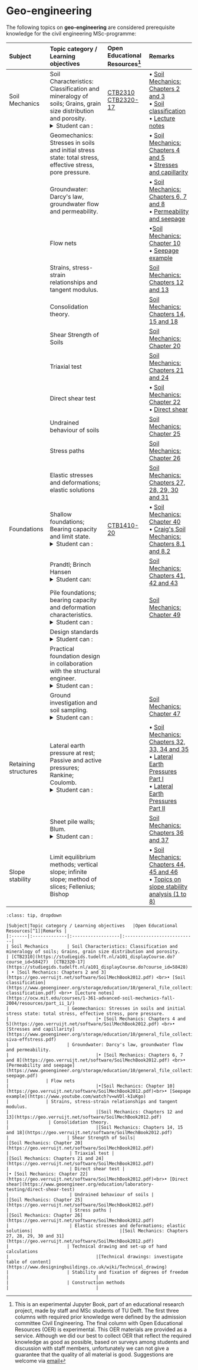 # Geo-engineering

The following topics on **geo-engineering** are considered prerequisite knowledge for the civil engineering MSc-programme:

|Subject|Topic category / Learning objectives   |Open Educational Resources[^1]|Remarks |
|:------|:-------------|:------------------|:---------------------------|
| Soil Mechanics       | Soil Characteristics: Classification and mineralogy of soils; Grains, grain size distribution and porosity.<details><summary> Student can :</summary> <br>- Understand and calculate loads <br>- Ensure structural safety  <br>- Apply appropriate safety factors</details                                                                                                                                                                                        | [CTB2310](https://studiegids.tudelft.nl/a101_displayCourse.do?course_id=58427)  [CTB2320-17](https://studiegids.tudelft.nl/a101_displayCourse.do?course_id=58428) | • [Soil Mechanics: Chapters 2 and 3](https://geo.verruijt.net/software/SoilMechBook2012.pdf) <br>• [Soil classification](https://www.geoengineer.org/storage/education/10/general_file_collection/7906/siva-classification.pdf) <br>• [Lecture notes](https://ocw.mit.edu/courses/1-361-advanced-soil-mechanics-fall-2004/resources/part_ii_1/)
|                      | Geomechanics: Stresses in soils and initial stress state: total stress, effective stress, pore pressure.                                                                                                                                        |                                 |• [Soil Mechanics: Chapters 4 and 5](https://geo.verruijt.net/software/SoilMechBook2012.pdf) <br>• [Stresses and capillarity](https://www.geoengineer.org/storage/education/10/general_file_collection/7625/1557730982-siva-effstress.pdf)         
|                      | Groundwater: Darcy's law, groundwater flow and permeability.                                                                                                                                        |                                 |• [Soil Mechanics: Chapters 6, 7 and 8](https://geo.verruijt.net/software/SoilMechBook2012.pdf) <br>• [Permeability and seepage](https://www.geoengineer.org/storage/education/10/general_file_collection/7905/siva-seepage.pdf)
|              | Flow nets                                                                                     |                                 |•[Soil Mechanics: Chapter 10](https://geo.verruijt.net/software/SoilMechBook2012.pdf)<br>• [Seepage example](https://www.youtube.com/watch?v=wVDl-kIuKgo)
|              | Strains, stress-strain relationships and tangent modulus.                                                                                     |                                 |[Soil Mechanics: Chapters 12 and 13](https://geo.verruijt.net/software/SoilMechBook2012.pdf)
|               | Consolidation theory.                                                                                     |                                 |[Soil Mechanics: Chapters 14, 15 and 18](https://geo.verruijt.net/software/SoilMechBook2012.pdf)
|                      | Shear Strength of Soils|                                 |[Soil Mechanics: Chapter 20](https://geo.verruijt.net/software/SoilMechBook2012.pdf)
|                       | Triaxial test |                                 |[Soil Mechanics: Chapters 21 and 24](https://geo.verruijt.net/software/SoilMechBook2012.pdf)
|                       | Direct shear test |                                 |• [Soil Mechanics: Chapter 22](https://geo.verruijt.net/software/SoilMechBook2012.pdf)<br>• [Direct shear](https://www.geoengineer.org/education/laboratory-testing/direct-shear-test)
|                       | Undrained behaviour of soils |                                 |[Soil Mechanics: Chapter 25](https://geo.verruijt.net/software/SoilMechBook2012.pdf)
|                       | Stress paths |                                 |[Soil Mechanics: Chapter 26](https://geo.verruijt.net/software/SoilMechBook2012.pdf)
|                       | Elastic stresses and deformations; elastic solutions|                                 |[Soil Mechanics: Chapters 27, 28, 29, 30 and 31](https://geo.verruijt.net/software/SoilMechBook2012.pdf)
|Foundations          | Shallow foundations; Bearing capacity and limit state.<details><summary>Student can :</summary><br>- Make a well-founded assessment for the application of foundations <br>- Make a simple, static bearing capacity and settlement calculation for a foundation including determination of relevant parameters <br>- Be aware of the particularity of building on soft soil and the associated challenges</details                                                                                                                                                                                                          |[CTB1410-20](https://studiegids.tudelft.nl/a101_displayCourse.do?course_id=58366)                                |• [Soil Mechanics: Chapter 40](https://geo.verruijt.net/software/SoilMechBook2012.pdf) <br>• [Craig's Soil Mechanics: Chapters 8.1 and 8.2]( https://wp.kntu.ac.ir/fz_kalantary/Source/Soil%20Mech%20I/Craig's%20Soil%20Mechanics.pdf)
|                      | Prandtl; Brinch Hansen<details><summary>Student can:</summary><br>- Understand how the forces from a structure can be transferred to the subsoil via a foundation structure</details                                                                                                                                                                                                         |                                 |[Soil Mechanics: Chapters 41, 42 and 43](https://geo.verruijt.net/software/SoilMechBook2012.pdf)
|                        | Pile foundations; bearing capacity and deformation characteristics.<details><summary>Student can :</summary><br>- Make a well-founded assessment for the application of foundations <br>- Calculate the bearing capacity and deformation of pile foundations according to the applicable standards <br>- Be aware of the particularity of building on soft soil and the associated challenges</details                                                                                                                                                                                                                 |                                 |[Soil Mechanics: Chapter 49](https://geo.verruijt.net/software/SoilMechBook2012.pdf)
|                      | Design standards <details><summary>Student can :</summary> <br>- Name the usual technical and functional requirements that must be set for a (foundation) construction and, for a simple construction, is able to formulate these requirements himself <br>- Choose the right foundation method <br>- Understand the safety philosophy in accordance with the Eurocode and is able to apply it correctly </details                                                                                                                                                                             |                                 |
|                      | Practical foundation design in collaboration with the structural engineer.<details><summary>Student can :</summary> <br>- Ca</details                                                                                                                                                                                |                                 |
|                      | Ground investigation and soil sampling.<details><summary>Student can :</summary><br>- Understand how geotechnical soil investigations (probing, drilling) are carried out <br>- Derive geotechnical properties from soil research</details                                                                                                                                                                                                                        |                                 |[Soil Mechanics: Chapter 47](https://geo.verruijt.net/software/SoilMechBook2012.pdf)
| Retaining structures | Lateral earth pressure at rest; Passive and active pressures; Rankine; Coulomb. <details><summary>Student can :</summary> <br>- Understand the difference between neutral and active/passive earth pressure</details                                                                                                                                                                                            |                                 |• [Soil Mechanics: Chapters 32, 33, 34 and 35](https://geo.verruijt.net/software/SoilMechBook2012.pdf) <br>• [Lateral Earth Pressures Part I](https://www.youtube.com/watch?v=gxsKH5zRWVI) <br>• [Lateral Earth Pressures Part II](https://www.youtube.com/watch?v=BykNEk_EEoQ)
|  | Sheet pile walls; Blum.<details><summary>Student can :</summary> <br>- Calculate a simple retaining wall <br>- Can apply this to retaining walls and knows the failure mechanisms of the retaining wall</details                                                                                                                                  |                                 |[Soil Mechanics: Chapters 36 and 37](https://geo.verruijt.net/software/SoilMechBook2012.pdf)
| Slope stability      | Limit equilibrium methods; vertical slope; infinite slope; method of slices; Fellenius; Bishop                                                                                                                                          |                                 |• [Soil Mechanics: Chapters 44, 45 and 46](https://geo.verruijt.net/software/SoilMechBook2012.pdf) <br>• [Topics on slope stability analysis (1 to 8)](https://www.geoengineer.org/education/slope-stability/introduction-to-slope-stability)

```{admonition} General
:class: tip, dropdown

|Subject|Topic category / Learning objectives   |Open Educational Resources[^1]|Remarks |
|:------|:-------------|:------------------|:---------------------------|
| Soil Mechanics       | Soil Characteristics: Classification and mineralogy of soils; Grains, grain size distribution and porosity.                                                                                                                             | [CTB2310](https://studiegids.tudelft.nl/a101_displayCourse.do?course_id=58427)  [CTB2320-17](https://studiegids.tudelft.nl/a101_displayCourse.do?course_id=58428) | • [Soil Mechanics: Chapters 2 and 3](https://geo.verruijt.net/software/SoilMechBook2012.pdf) <br>• [Soil classification](https://www.geoengineer.org/storage/education/10/general_file_collection/7906/siva-classification.pdf) <br>• [Lecture notes](https://ocw.mit.edu/courses/1-361-advanced-soil-mechanics-fall-2004/resources/part_ii_1/)
|                      | Geomechanics: Stresses in soils and initial stress state: total stress, effective stress, pore pressure.                                                                                                                                        |                                 |• [Soil Mechanics: Chapters 4 and 5](https://geo.verruijt.net/software/SoilMechBook2012.pdf) <br>• [Stresses and capillarity](https://www.geoengineer.org/storage/education/10/general_file_collection/7625/1557730982-siva-effstress.pdf)         
|                      | Groundwater: Darcy's law, groundwater flow and permeability.                                                                                                                                        |                                 |• [Soil Mechanics: Chapters 6, 7 and 8](https://geo.verruijt.net/software/SoilMechBook2012.pdf) <br>• [Permeability and seepage](https://www.geoengineer.org/storage/education/10/general_file_collection/7905/siva-seepage.pdf)
|              | Flow nets                                                                                     |                                 |•[Soil Mechanics: Chapter 10](https://geo.verruijt.net/software/SoilMechBook2012.pdf)<br>• [Seepage example](https://www.youtube.com/watch?v=wVDl-kIuKgo)
|              | Strains, stress-strain relationships and tangent modulus.                                                                                     |                                 |[Soil Mechanics: Chapters 12 and 13](https://geo.verruijt.net/software/SoilMechBook2012.pdf)
|               | Consolidation theory.                                                                                     |                                 |[Soil Mechanics: Chapters 14, 15 and 18](https://geo.verruijt.net/software/SoilMechBook2012.pdf)
|                      | Shear Strength of Soils|                                 |[Soil Mechanics: Chapter 20](https://geo.verruijt.net/software/SoilMechBook2012.pdf)
|                       | Triaxial test |                                 |[Soil Mechanics: Chapters 21 and 24](https://geo.verruijt.net/software/SoilMechBook2012.pdf)
|                       | Direct shear test |                                 |• [Soil Mechanics: Chapter 22](https://geo.verruijt.net/software/SoilMechBook2012.pdf)<br>• [Direct shear](https://www.geoengineer.org/education/laboratory-testing/direct-shear-test)
|                       | Undrained behaviour of soils |                                 |[Soil Mechanics: Chapter 25](https://geo.verruijt.net/software/SoilMechBook2012.pdf)
|                       | Stress paths |                                 |[Soil Mechanics: Chapter 26](https://geo.verruijt.net/software/SoilMechBook2012.pdf)
|                       | Elastic stresses and deformations; elastic solutions|                                 |[Soil Mechanics: Chapters 27, 28, 29, 30 and 31](https://geo.verruijt.net/software/SoilMechBook2012.pdf)
|                      | Technical drawing and set-up of hand calculations                                                                                                                                        |                                 |[Technical drawings: investigate table of content](https://www.designingbuildings.co.uk/wiki/Technical_drawing)
|                      | Stability and fixation of degrees of freedom                                                                                                                                        |                                 |
|                      | Construction methods                                                                                                                                        |                                 |
```




[^1]: This is an experimental Jupyter Book, part of an educational research project, made by staff and MSc students of TU Delft. The first three columns with required prior knowledge were defined by the admission committee Civil Engineering. The final column with Open Educational Resources (OER) is experimental. This OER materials are provided as a service. Although we did our best to collect OER that reflect the required knowledge as good as possible, based on surveys among students and discussion with staff members, unfortunately we can not give a guarantee that the quality of all material is good. Suggestions are welcome via [email](mailto:h.r.schipper@tudelft.nl?subject=pre-for-cem-suggestions)

